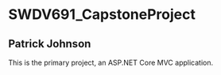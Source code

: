 # SWDV691_CapstoneProject
## Patrick Johnson

This is the primary project, an ASP.NET Core MVC application.
